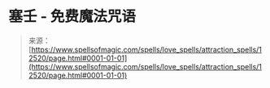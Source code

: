 <!--yml

category: 未分类

date: 2024-06-12 18:50:20

-->

# 塞壬 - 免费魔法咒语

> 来源：[https://www.spellsofmagic.com/spells/love_spells/attraction_spells/12520/page.html#0001-01-01](https://www.spellsofmagic.com/spells/love_spells/attraction_spells/12520/page.html#0001-01-01)
